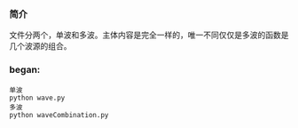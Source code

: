 ### 简介
文件分两个，单波和多波。主体内容是完全一样的，唯一不同仅仅是多波的函数是几个波源的组合。

### began:

```
单波
python wave.py 
多波
python waveCombination.py
```